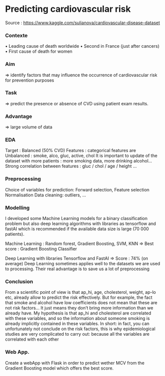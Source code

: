 # Predicting cardiovascular risk

Source : https://www.kaggle.com/sulianova/cardiovascular-disease-dataset

### Contexte
•	Leading cause of death worldwide
•	Second in France (just after cancers)
•	First cause of death for women


### Aim 
=> identify factors that may influence the occurrence of cardiovascular risk for prevention purposes

### Task
=> predict the presence or absence of CVD using patient exam results.

### Advantage
=> large volume of data

 

### EDA
Target : Balanced (50% CVD)
Features : categorical features are Unbalanced : smoke, alco, gluc, active, chol
It is important to update of the dataset with more patients : more smoking data,  more drinking alcohol…
Strong correlation between features : gluc / chol / age /  height …

### Preprocessing
Choice of variables for prediction: Forward selection, Feature selection
Normalisation
Data cleaning: outliers, ...

### Modelling
I developed some Machine Learning models for a binary classification problem but also deep learning algorithms with libraries as tensorflow and fastAI which is recommended if the available data size is large (70 000 patients).

Machine Learning : Random forest, Gradient Boosting, SVM, KNN
=> Best score : Gradient Boosting Classifier

Deep Learning with libraries Tensorflow and FastAI
=> Score : 74% (on average)
Deep Learning sometimes applies well to the datasets we are used to processing. Their real advantage is to save us a lot of preprocessing
 


### Conclusion
From a scientific point of view is that ap_hi, age, cholesterol, weight, ap-lo etc, already allow to predict the risk effectively.
But for example, the fact that smoke and alcohol have low coefficients does not mean that these are not risk factors... It just means they don’t bring more information than we already have. My hypothesis is that ap_hi and cholesterol are correlated with these variables, and so the information about someone smoking is already implicitly contained in these variables. In short: in fact, you can unfortunately not conclude on the risk factors, this is why epidemiological studies are very complicated to carry out: because all the variables are correlated with each other



### Web App.
Create a webApp with Flask in order to predict wether MCV from the Gradient Boosting model which offers the best score.

